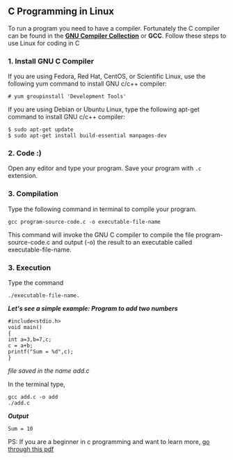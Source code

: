 ## C Programming in Linux
To run a program you need to have a compiler. Fortunately the C compiler can be found in the **[GNU Compiler Collection](https://en.wikipedia.org/wiki/GNU_Compiler_Collection)** or **GCC**. 
Follow these steps to use Linux for coding in C

### 1. Install GNU C Compiler

If you are using Fedora, Red Hat, CentOS, or Scientific Linux, use the following yum command to install GNU c/c++ compiler:
```
# yum groupinstall 'Development Tools'
```
If you are using Debian or Ubuntu Linux, type the following apt-get command to install GNU c/c++ compiler:
```
$ sudo apt-get update
$ sudo apt-get install build-essential manpages-dev
```

### 2. Code :)

Open any editor and type your program. Save your program with `.c` extension.

### 3. Compilation

Type the following command in terminal to compile your program.
```
gcc program-source-code.c -o executable-file-name
```
This command will invoke the GNU C compiler to compile the file program-source-code.c and output (-o)
the result to an executable called executable-file-name.

### 3. Execution

Type the command
```
./executable-file-name.
```

**_Let's see a simple example: Program to add two numbers_**

```
#include<stdio.h>
void main()
{
int a=3,b=7,c;
c = a+b;
printf("Sum = %d",c);
}
```

*file saved in the name add.c*

In the terminal type,

```
gcc add.c -o add
./add.c
```

**_Output_**
```
Sum = 10
```

PS: If you are a beginner in c programming and want to learn more, [go through this pdf](http://windegger.org/docs/c-programming-in-linux.pdf)
